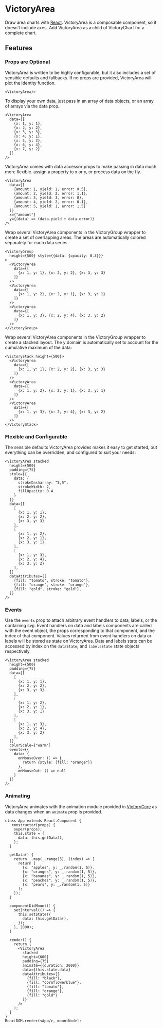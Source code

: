 VictoryArea
=============

Draw area charts with [React](https://github.com/facebook/react). VictoryArea is a composable component, so it doesn't include axes. Add VictoryArea as a child of VictoryChart for a complete chart.
## Features

### Props are Optional

VictoryArea is written to be highly configurable, but it also includes a set of sensible defaults and fallbacks. If no props are provided, VictoryArea will plot the identity function.

``` playground
<VictoryArea/>
```

To display your own data, just pass in an array of data objects, or an array of arrays via the data prop.

```playground
<VictoryArea
  data={[
    {x: 1, y: 1},
    {x: 2, y: 2},
    {x: 3, y: 3},
    {x: 4, y: 1},
    {x: 5, y: 3},
    {x: 6, y: 4},
    {x: 7, y: 2}
  ]}
/>
```

VictoryArea comes with data accessor props to make passing in data much more flexible.
assign a property to x or y, or process data on the fly.

```playground
<VictoryArea
  data={[
    {amount: 1, yield: 1, error: 0.5},
    {amount: 2, yield: 2, error: 1.1},
    {amount: 3, yield: 3, error: 0},
    {amount: 4, yield: 2, error: 0.1},
    {amount: 5, yield: 1, error: 1.5}
  ]}
  x={"amount"}
  y={(data) => (data.yield + data.error)}
/>
```

Wrap several VictoryArea components in the VictoryGroup wrapper to create a set of overlapping areas. The areas are automatically colored separately for each data series.

```playground
<VictoryGroup
  height={500} style={{data: {opacity: 0.3}}}
>
  <VictoryArea
    data={[
      {x: 1, y: 1}, {x: 2, y: 2}, {x: 3, y: 3}
    ]}
  />
  <VictoryArea
    data={[
      {x: 1, y: 2}, {x: 2, y: 1}, {x: 3, y: 1}
    ]}
  />
  <VictoryArea
    data={[
      {x: 1, y: 3}, {x: 2, y: 4}, {x: 3, y: 2}
    ]}
  />
</VictoryGroup>
```

Wrap several VictoryArea components in the VictoryGroup wrapper to create a stacked layout. The y domain is automatically set to account for the cumulative maximum of the data:

```playground
<VictoryStack height={500}>
  <VictoryArea
    data={[
      {x: 1, y: 1}, {x: 2, y: 2}, {x: 3, y: 3}
    ]}
  />
  <VictoryArea
    data={[
      {x: 1, y: 2}, {x: 2, y: 1}, {x: 3, y: 1}
    ]}
  />
  <VictoryArea
    data={[
      {x: 1, y: 3}, {x: 2, y: 4}, {x: 3, y: 2}
    ]}
  />
</VictoryStack>
```

### Flexible and Configurable

The sensible defaults VictoryArea provides makes it easy to get started, but everything can be overridden, and configured to suit your needs:

```playground
<VictoryArea stacked
  height={500}
  padding={75}
  style={{
    data: {
      strokeDasharray: "5,5",
      strokeWidth: 2,
      fillOpacity: 0.4
    }
  }}
  data={[
    [
      {x: 1, y: 1},
      {x: 2, y: 2},
      {x: 3, y: 3}
    ],
    [
      {x: 1, y: 2},
      {x: 2, y: 1},
      {x: 3, y: 1}
    ],
    [
      {x: 1, y: 3},
      {x: 2, y: 4},
      {x: 3, y: 2}
    ],
  ]}
  dataAttributes={[
    {fill: "tomato", stroke: "tomato"},
    {fill: "orange", stroke: "orange"},
    {fill: "gold", stroke: "gold"},
  ]}
/>
```

### Events

Use the `events` prop to attach arbitrary event handlers to data, labels, or the containing svg.
Event handlers on data and labels components are called with the event object, the props
corresponding to that component, and the index of that component. Values returned from
event handlers on data or labels will be stored as state on VictoryArea. Data and labels
state can be accessed by index on the `dataState`, and `labelsState` state objects respectively.

```playground
<VictoryArea stacked
  height={500}
  padding={75}
  data={[
    [
      {x: 1, y: 1},
      {x: 2, y: 2},
      {x: 3, y: 3}
    ],
    [
      {x: 1, y: 2},
      {x: 2, y: 1},
      {x: 3, y: 1}
    ],
    [
      {x: 1, y: 3},
      {x: 2, y: 4},
      {x: 3, y: 2}
    ],
  ]}
  colorScale={"warm"}
  events={{
    data: {
      onMouseOver: () => {
        return {style: {fill: "orange"}}
      },
      onMouseOut: () => null
    }
  }}
/>
```


### Animating

VictoryArea animates with the animation module provided in [VictoryCore](http://github.com/formidablelabs/victory-core) as data changes when an `animate` prop is provided.

```playground_norender
class App extends React.Component {
   constructor(props) {
    super(props);
    this.state = {
      data: this.getData(),
    };
  }

  getData() {
    return _.map(_.range(5), (index) => {
      return [
        {x: "apples", y: _.random(1, 5)},
        {x: "oranges", y: _.random(1, 5)},
        {x: "bananas", y: _.random(1, 5)},
        {x: "peaches", y: _.random(1, 5)},
        {x: "pears", y: _.random(1, 5)}
      ];
    });
  }

  componentDidMount() {
    setInterval(() => {
      this.setState({
        data: this.getData(),
      });
    }, 2000);
  }

  render() {
    return (
      <VictoryArea
        stacked
        height={600}
        padding={75}
        animate={{duration: 2000}}
        data={this.state.data}
        dataAttributes={[
          {fill: "black"},
          {fill: "cornflowerblue"},
          {fill: "tomato"},
          {fill: "orange"},
          {fill: "gold"}
        ]}
      />  
    );
  }
}
ReactDOM.render(<App/>, mountNode);

```
